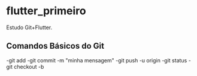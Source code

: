 # flutter_primeiro

Estudo Git+Flutter.

## Comandos Básicos do Git

-git add <novoarquivo>
-git commit -m "minha mensagem"
-git push -u origin <nome-branch>
-git status
-git checkout -b <nome-brach>
